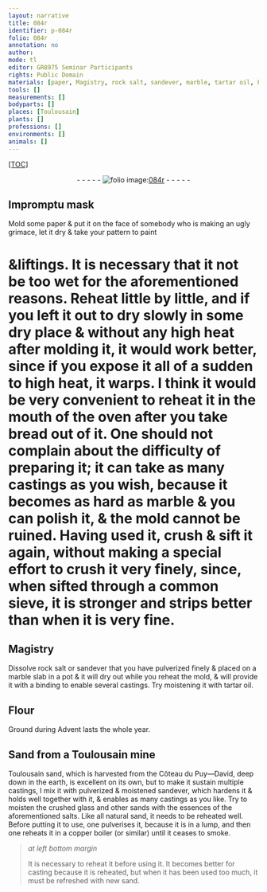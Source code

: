 ```yaml
---
layout: narrative
title: 084r
identifier: p-084r
folio: 084r
annotation: no
author:
mode: tl
editor: GR8975 Seminar Participants
rights: Public Domain
materials: [paper, Magistry, rock salt, sandever, marble, tartar oil, Flour, Sand, Toulousain sand, glass, essences of the aforementioned salts, natural sand, copper]
tools: []
measurements: []
bodyparts: []
places: [Toulousain]
plants: []
professions: []
environments: []
animals: []
---
```


<p><a href="{{ site.baseurl }}/diplomatic/">[TOC]</a></p><div class="folio" align="center">- - - - - <a href="http://gallica.bnf.fr/ark:/12148/btv1b10500001g/f173.image" target="_blank"><img src="https://cu-mkp.github.io/2017-workshop-edition/assets/photo-icon.png" alt="folio image: " style="display:inline-block; margin-bottom:-3px;"/>084r</a> - - - - - </div>  
  

## Impromptu mask

 
Mold some <span class="m">paper</span> & put it on the face of somebody who is making an ugly grimace, let it dry & take your pattern to paint
 
 # &liftings. It is necessary that it not be too wet for the aforementioned reasons. Reheat little by little, and if you left it out to dry slowly in some dry place & without any high heat after molding it, it would work better, since if you expose it all of a sudden to high heat, it warps. I think it would be very convenient to reheat it in the mouth of the oven after you take bread out of it. One should not complain about the difficulty of preparing it; it can take as many castings as you wish, because it becomes as hard as marble & you can polish it, & the mold cannot be ruined. Having used it, crush & sift it again, without making a special effort to crush it very finely, since, when sifted through a common sieve, it is stronger and strips better than when it is very fine.
 
 
  

## <span class="m">Magistry</span>

 
Dissolve <span class="m">rock salt</span> or <span class="m">sandever</span> that you have pulverized finely & placed on a <span class="m">marble</span> slab in a pot & it will dry out while you reheat the mold, & will provide it with a binding to enable several castings. Try moistening it with <span class="m">tartar oil</span>. 
 
 
  

## <span class="m">Flour</span>

 
Ground during <span class="tmp">Advent</span> lasts the whole year.
 
 
  

## <span class="m">Sand</span> from a <span class="pl">Toulousain</span> mine

 
<span class="m"><span class="pl">Toulousain</span> sand</span>, which is harvested from the Côteau du Puy—David, deep down in the earth, is excellent on its own, but to make it sustain multiple castings, I mix it with pulverized & moistened <span class="m">sandever</span>, which hardens it & holds well together with it, & enables as many castings as you like. Try to moisten the crushed <span class="m">glass</span> and other sands with the <span class="m">essences of the aforementioned salts</span>. Like all <span class="m">natural sand</span>, it needs to be reheated well. Before putting it to use, one pulverises it, because it is in a lump, and then one reheats it in a <span class="m">copper</span> boiler (or similar) until it ceases to smoke.
 
> *at left bottom margin*
> 
> 
>   It is necessary to reheat it before using it. It becomes better for casting because it is reheated, but when it has been used too much, it must be refreshed with new sand.
 
